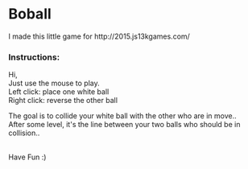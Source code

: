 # Boball
<p>I made this little game for http://2015.js13kgames.com/</p>
<h3>Instructions:</h3>
<p>
Hi,<br>
Just use the mouse to play.<br>
Left click: place one white ball<br>
Right click: reverse the other ball<br>

The goal is to collide your white ball with the other who are in move..<br>
After some level, it's the line between your two balls who should be in collision..<br><br>

Have Fun :)
</p>
